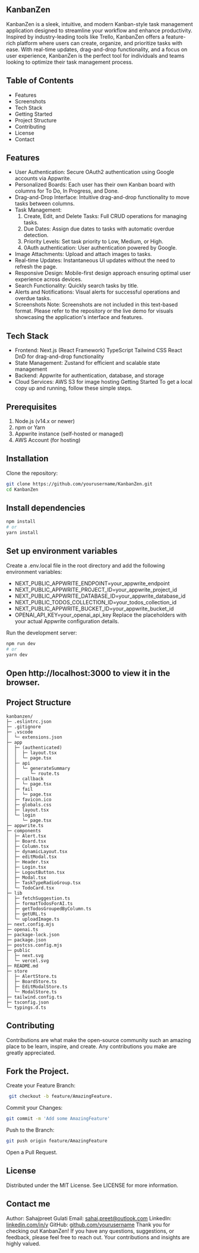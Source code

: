 ## KanbanZen
KanbanZen is a sleek, intuitive, and modern Kanban-style task management application designed to streamline your workflow and enhance productivity. Inspired by industry-leading tools like Trello, KanbanZen offers a feature-rich platform where users can create, organize, and prioritize tasks with ease. With real-time updates, drag-and-drop functionality, and a focus on user experience, KanbanZen is the perfect tool for individuals and teams looking to optimize their task management process.

## Table of Contents
- Features
- Screenshots
- Tech Stack
- Getting Started
- Project Structure
- Contributing
- License
- Contact


## Features
- User Authentication: Secure OAuth2 authentication using Google accounts via Appwrite.
- Personalized Boards: Each user has their own Kanban board with columns for To Do, In Progress, and Done.
- Drag-and-Drop Interface: Intuitive drag-and-drop functionality to move tasks between columns.
- Task Management:
    1. Create, Edit, and Delete Tasks: Full CRUD operations for managing tasks.
    2. Due Dates: Assign due dates to tasks with automatic overdue detection.
    3. Priority Levels: Set task priority to Low, Medium, or High.
    4. 0Auth authentication: User authentication powered by Google.
- Image Attachments: Upload and attach images to tasks.
- Real-time Updates: Instantaneous UI updates without the need to refresh the page.
- Responsive Design: Mobile-first design approach ensuring optimal user experience across devices.
- Search Functionality: Quickly search tasks by title.
- Alerts and Notifications: Visual alerts for successful operations and overdue tasks.
- Screenshots
Note: Screenshots are not included in this text-based format. Please refer to the repository or the live demo for visuals showcasing the application's interface and features.

## Tech Stack
- Frontend:
    Next.js (React Framework)
    TypeScript
    Tailwind CSS
    React DnD for drag-and-drop functionality
- State Management:
    Zustand for efficient and scalable state management
- Backend:
    Appwrite for authentication, database, and storage
- Cloud Services:
    AWS S3 for image hosting
    Getting Started
    To get a local copy up and running, follow these simple steps.

## Prerequisites
1. Node.js (v14.x or newer)
2. npm or Yarn
3. Appwrite instance (self-hosted or managed)
4. AWS Account (for hosting)

## Installation
Clone the repository:

```bash
git clone https://github.com/yourusername/KanbanZen.git
cd KanbanZen
```
## Install dependencies

```bash
npm install
# or
yarn install
```
## Set up environment variables

Create a .env.local file in the root directory and add the following environment variables:

- NEXT_PUBLIC_APPWRITE_ENDPOINT=your_appwrite_endpoint
- NEXT_PUBLIC_APPWRITE_PROJECT_ID=your_appwrite_project_id
- NEXT_PUBLIC_APPWRITE_DATABASE_ID=your_appwrite_database_id
- NEXT_PUBLIC_TODOS_COLLECTION_ID=your_todos_collection_id
- NEXT_PUBLIC_APPWRITE_BUCKET_ID=your_appwrite_bucket_id
- OPENAI_API_KEY=your_openai_api_key
Replace the placeholders with your actual Appwrite configuration details.

Run the development server:

```bash
npm run dev
# or
yarn dev
```
## Open http://localhost:3000 to view it in the browser.

## Project Structure

```
kanbanzen/
├─ .eslintrc.json
├─ .gitignore
├─ .vscode
│  └─ extensions.json
├─ app
│  ├─ (authenticated)
│  │  ├─ layout.tsx
│  │  └─ page.tsx
│  ├─ api
│  │  └─ generateSummary
│  │     └─ route.ts
│  ├─ callback
│  │  └─ page.tsx
│  ├─ fail
│  │  └─ page.tsx
│  ├─ favicon.ico
│  ├─ globals.css
│  ├─ layout.tsx
│  └─ login
│     └─ page.tsx
├─ appwrite.ts
├─ components          
│  ├─ Alert.tsx
│  ├─ Board.tsx
│  ├─ Column.tsx
│  ├─ dynamicLayout.tsx
│  ├─ editModal.tsx
│  ├─ Header.tsx
│  ├─ Login.tsx
│  ├─ LogoutButton.tsx
│  ├─ Modal.tsx
│  ├─ TaskTypeRadioGroup.tsx
│  └─ TodoCard.tsx
├─ lib                
│  ├─ fetchSuggestion.ts
│  ├─ formatTodosForAI.ts
│  ├─ getTodosGroupedByColumn.ts
│  ├─ getURL.ts
│  └─ uploadImage.ts
├─ next.config.mjs
├─ openai.ts
├─ package-lock.json
├─ package.json
├─ postcss.config.mjs
├─ public
│  ├─ next.svg
│  └─ vercel.svg
├─ README.md
├─ store
│  ├─ AlertStore.ts
│  ├─ BoardStore.ts
│  ├─ EditModalStore.ts
│  └─ ModalStore.ts
├─ tailwind.config.ts
├─ tsconfig.json
└─ typings.d.ts

```
## Contributing
Contributions are what make the open-source community such an amazing place to be learn, inspire, and create. Any contributions you make are greatly appreciated.

## Fork the Project.
Create your Feature Branch: 
```bash
 git checkout -b feature/AmazingFeature.
```
Commit your Changes: 
```bash
git commit -m 'Add some AmazingFeature'
```
Push to the Branch: 
```bash 
git push origin feature/AmazingFeature
```
Open a Pull Request.

## License
Distributed under the MIT License. See LICENSE for more information.

## Contact me
Author: Sahajpreet Gulati
Email: sahaj.preet@outlook.com
LinkedIn: [linkedin.com/in/y](https://www.linkedin.com/in/sahajpreet-gulati/)
GitHub: [github.com/yourusername](https://github.com/SahajpreetG)
Thank you for checking out KanbanZen! If you have any questions, suggestions, or feedback, please feel free to reach out. Your contributions and insights are highly valued.







